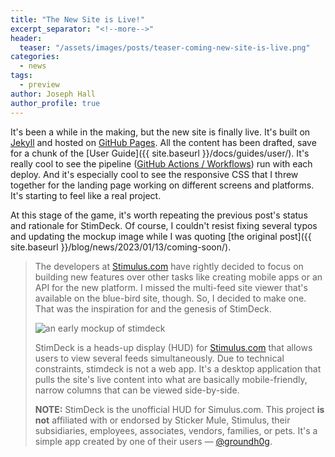 ```yaml
---
title: "The New Site is Live!"
excerpt_separator: "<!--more-->"
header:
  teaser: "/assets/images/posts/teaser-coming-new-site-is-live.png"
categories:
  - news
tags:
  - preview
author: Joseph Hall
author_profile: true
---
```


It's been a while in the making, but the new site is finally live. It's built on [Jekyll](https://jekyllrb.com/) and hosted on [GitHub Pages](https://pages.github.com/). All the content has been drafted, save for a chunk of the [User Guide]({{ site.baseurl }}/docs/guides/user/). It's really cool to see the pipeline ([GitHub Actions / Workflows](https://github.com/groundh0g/StimDeck/actions/workflows/pages/pages-build-deployment)) run with each deploy. And it's especially cool to see the responsive CSS that I threw together for the landing page working on different screens and platforms. It's starting to feel like a real project.

<!--more-->

At this stage of the game, it's worth repeating the previous post's status and rationale for StimDeck. Of course, I couldn't resist fixing several typos and updating the mockup image while I was quoting [the original post]({{ site.baseurl }}/blog/news/2023/01/13/coming-soon/).
 
> The developers at [Stimulus.com](https://www.stimulus.com/ref/groundh0g) have rightly decided to focus on building new features over other tasks like creating mobile apps or an API for the new platform. I missed the multi-feed site viewer that's available on the blue-bird site, though. So, I decided to make one. That was the inspiration for and the genesis of StimDeck.
> 
> ![an early mockup of stimdeck]({{site.baseurl}}/assets/images/posts/stimdeck-mockup-2.png)
> 
> StimDeck is a heads-up display (HUD) for [Stimulus.com](https://www.stimulus.com/ref/groundh0g) that allows users to view several feeds simultaneously. Due to technical constraints, stimdeck is not a web app. It's a desktop application that pulls the site's live content into what are basically mobile-friendly, narrow columns that can be viewed side-by-side.
> 
> **NOTE:** StimDeck is the unofficial HUD for Simulus.com. This project **is not** affiliated with or endorsed by Sticker Mule, Stimulus, their subsidiaries, employees, associates, vendors, families, or pets. It's a simple app created by one of their users &mdash; [@groundh0g](https://www.stimulus.com/groundh0g).
